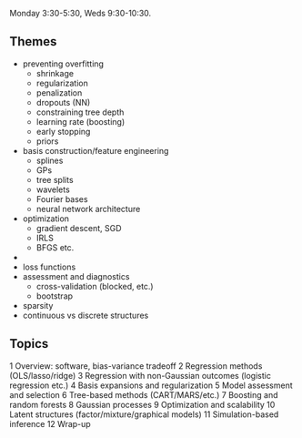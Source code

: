Monday 3:30-5:30, Weds 9:30-10:30.

## Themes

* preventing overfitting
   * shrinkage
   * regularization
   * penalization
   * dropouts (NN)
   * constraining tree depth 
   * learning rate (boosting)
   * early stopping
   * priors
* basis construction/feature engineering
   * splines
   * GPs
   * tree splits
   * wavelets
   * Fourier bases
   * neural network architecture
* optimization
   * gradient descent, SGD
   * IRLS
   * BFGS etc.
* 
* loss functions
* assessment and diagnostics
   * cross-validation (blocked, etc.)
   * bootstrap
* sparsity
* continuous vs discrete structures

## Topics

1 Overview: software, bias-variance tradeoff
2 Regression methods (OLS/lasso/ridge)
3 Regression with non-Gaussian outcomes (logistic regression etc.)
4 Basis expansions and regularization
5 Model assessment and selection
6 Tree-based methods (CART/MARS/etc.)
7 Boosting and random forests
8 Gaussian processes
9 Optimization and scalability
10 Latent structures (factor/mixture/graphical models)
11 Simulation-based inference
12 Wrap-up
